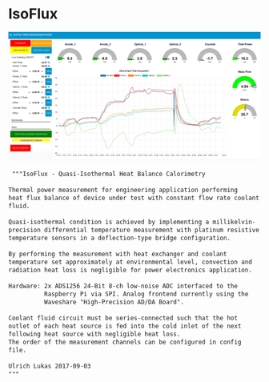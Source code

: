 # IsoFlux

![Screenshot](screenshot.png)

     """IsoFlux - Quasi-Isothermal Heat Balance Calorimetry

    Thermal power measurement for engineering application performing
    heat flux balance of device under test with constant flow rate coolant
    fluid.
    
    Quasi-isothermal condition is achieved by implementing a millikelvin-
    precision differential temperature measurement with platinum resistive
    temperature sensors in a deflection-type bridge configuration.
    
    By performing the measurement with heat exchanger and coolant
    temperature set approximately at environmental level, convection and
    radiation heat loss is negligible for power electronics application.
    
    Hardware: 2x ADS1256 24-Bit 8-ch low-noise ADC interfaced to the
              Raspberry Pi via SPI. Analog frontend currently using the
              Waveshare "High-Precision AD/DA Board".
         
    Coolant fluid circuit must be series-connected such that the hot
    outlet of each heat source is fed into the cold inlet of the next
    following heat source with negligible heat loss. 
    The order of the measurement channels can be configured in config file.
    
    Ulrich Lukas 2017-09-03
    """
